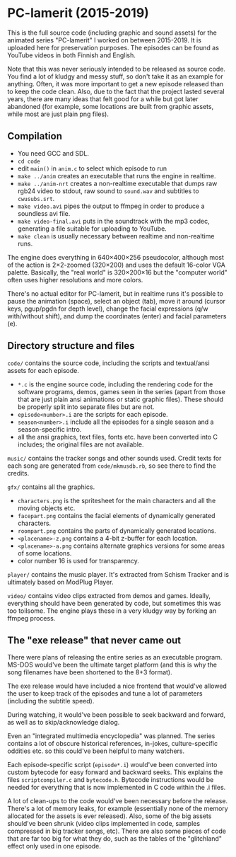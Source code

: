 # PC-lamerit (2015-2019)

This is the full source code (including graphic and sound assets) for the
animated series "PC-lamerit" I worked on between 2015-2019. It is uploaded
here for preservation purposes. The episodes can be found as YouTube videos
in both Finnish and English.

Note that this was never seriously intended to be released as source code.
You find a lot of kludgy and messy stuff, so don't take it as an example for
anything. Often, it was more important to get a new episode released than to
keep the code clean. Also, due to the fact that the project lasted several
years, there are many ideas that felt good for a while but got later
abandoned (for example, some locations are built from graphic assets, while
most are just plain png files).

## Compilation

* You need GCC and SDL.
* `cd code`
* edit `main()` in `anim.c` to select which episode to run 
* `make ../anim` creates an executable that runs the engine in realtime.
* `make ../anim-nrt` creates a non-realtime executable that dumps raw rgb24 video to stdout, raw sound to `sound.wav` and subtitles to `cwusubs.srt`.
* `make video.avi` pipes the output to ffmpeg in order to produce a soundless avi file.
* `make video-final.avi` puts in the soundtrack with the mp3 codec, generating a file suitable for uploading to YouTube.
* `make clean` is usually necessary between realtime and non-realtime runs.

The engine does everything in 640×400×256 pseudocolor, although most of the
action is 2×2-zoomed (320×200) and uses the default 16-color VGA palette.
Basically, the "real world" is 320×200×16 but the "computer world" often
uses higher resolutions and more colors.

There's no actual editor for PC-lamerit, but in realtime runs it's possible
to pause the animation (space), select an object (tab), move it around
(cursor keys, pgup/pgdn for depth level), change the facial expressions (q/w
with/without shift), and dump the coordinates (enter) and facial parameters
(e).

## Directory structure and files

`code/` contains the source code, including the scripts and textual/ansi
assets for each episode.
* `*.c` is the engine source code, including the rendering code for the software programs, demos, games seen in the series (apart from those that are just plain ansi animations or static graphic files). These should be properly split into separate files but are not.
* `episode<number>.i` are the scripts for each episode. 
* `season<number>.i` include all the episodes for a single season and a season-specific intro.
* all the ansi graphics, text files, fonts etc. have been converted into C includes; the original files are not available.

`music/` contains the tracker songs and other sounds used. Credit texts for
each song are generated from `code/mkmusdb.rb`, so see there to find the
credits.

`gfx/` contains all the graphics.
* `characters.png` is the spritesheet for the main characters and all the moving objects etc.
* `facepart.png` contains the facial elements of dynamically generated characters.
* `roompart.png` contains the parts of dynamically generated locations.
* `<placename>-z.png` contains a 4-bit z-buffer for each location.
* `<placename>-a.png` contains alternate graphics versions for some areas of some locations.
* color number 16 is used for transparency.

`player/` contains the music player. It's extracted from Schism Tracker and
is ultimately based on ModPlug Player.

`video/` contains video clips extracted from demos and games. Ideally,
everything should have been generated by code, but sometimes this was too
toilsome. The engine plays these in a very kludgy way by forking an ffmpeg
process.

## The "exe release" that never came out

There were plans of releasing the entire series as an executable program.
MS-DOS would've been the ultimate target platform (and this is why the
song filenames have been shortened to the 8+3 format).

The exe release would have included a nice frontend that would've
allowed the user to keep track of the episodes and tune a lot of
parameters (including the subtitle speed).

During watching, it would've been possible to seek backward and forward,
as well as to skip/acknowledge dialog.

Even an "integrated multimedia encyclopedia" was planned. The series
contains a lot of obscure historical references, in-jokes,
culture-specific oddities etc. so this could've been helpful to many
watchers.

Each episode-specific script (`episode*.i`) would've been converted into
custom bytecode for easy forward and backward seeks. This explains the files
`scriptcompiler.c` and `bytecode.h`. Bytecode instructions would be needed
for everything that is now implemented in C code within the
.i files.

A lot of clean-ups to the code would've been necessary before the release.
There's a lot of memory leaks, for example (essentially none of the memory
allocated for the assets is ever released). Also, some of the big assets
should've been shrunk (video clips implemented in code, samples compressed
in big tracker songs, etc). There are also some pieces of code that are far
too big for what they do, such as the tables of the "glitchland" effect only
used in one episode.

